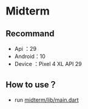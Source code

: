 # Midterm
## Recommand
- Api    ：29
- Android：10
- Device ：Pixel 4 XL API 29

## How to use？
- run [midterm/lib/main.dart](https://github.com/ShiroOYuki/midterm/blob/main/lib/main.dart)
